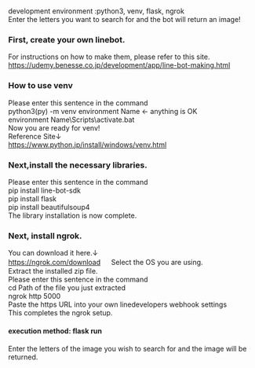 # 
development environment :python3, venv, flask, ngrok  
Enter the letters you want to search for and the bot will return an image!  
### First, create your own linebot.  
For instructions on how to make them, please refer to this site.  
https://udemy.benesse.co.jp/development/app/line-bot-making.html  

### How to use venv  
Please enter this sentence in the command  
python3(py) -m venv environment Name  ← anything is OK  
environment Name\Scripts\activate.bat  
Now you are ready for venv!  
Reference Site↓  
https://www.python.jp/install/windows/venv.html

### Next,install the necessary libraries.  
Please enter this sentence in the command  
pip install line-bot-sdk  
pip install flask  
pip install beautifulsoup4  
The library installation is now complete.  

### Next, install ngrok.  
You can download it here.↓  
https://ngrok.com/download     　
Select the OS you are using.  
Extract the installed zip file.  
Please enter this sentence in the command  
cd  Path of the file you just extracted  
ngrok http 5000  
Paste the https URL into your own linedevelopers webhook settings  
This completes the ngrok setup.  

#### execution method: flask run  
Enter the letters of the image you wish to search for and the image will be returned.
